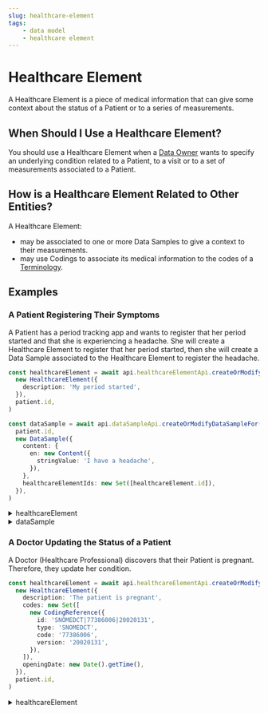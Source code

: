 ```yaml
---
slug: healthcare-element
tags:
    - data model
    - healthcare element
---
```

# Healthcare Element

A Healthcare Element is a piece of medical information that can give some context about the status of a Patient or to a
series of measurements. 

## When Should I Use a Healthcare Element?

You should use a Healthcare Element when a [Data Owner](/sdks/glossary#data-owner) wants to specify an underlying 
condition related to a Patient, to a visit or to a set of measurements associated to a Patient.

## How is a Healthcare Element Related to Other Entities?

A Healthcare Element:
- may be associated to one or more Data Samples to give a context to their measurements.  
- may use Codings to associate its medical information to the codes of a [Terminology](/sdks/glossary#terminologies).

## Examples

### A Patient Registering Their Symptoms

A Patient has a period tracking app and wants to register that her period started and that she is experiencing a headache.
She will create a Healthcare Element to register that her period started, then she will create a Data Sample associated to the Healthcare Element to register the headache.

<!-- file://code-samples/explanation/patient-creates-data-sample/index.mts snippet:patient can create DS and HE-->
```typescript
const healthcareElement = await api.healthcareElementApi.createOrModifyHealthcareElement(
  new HealthcareElement({
    description: 'My period started',
  }),
  patient.id,
)

const dataSample = await api.dataSampleApi.createOrModifyDataSampleFor(
  patient.id,
  new DataSample({
    content: {
      en: new Content({
        stringValue: 'I have a headache',
      }),
    },
    healthcareElementIds: new Set([healthcareElement.id]),
  }),
)
```
<!-- output://code-samples/explanation/patient-creates-data-sample/healthcareElement.txt -->
<details>
<summary>healthcareElement</summary>

```json
{
  "id": "e1b17f65-358e-4c55-8119-59d047a1f396",
  "rev": "1-0b860e3ccce0959eb2ae2db0d51a6310",
  "created": 1688378944382,
  "modified": 1688378944382,
  "author": "9bcfa0be-af9a-4d3e-a3da-321270563e24",
  "responsible": "d8df1f2b-938c-46c0-a85c-015117142cc6",
  "healthcareElementId": "e1b17f65-358e-4c55-8119-59d047a1f396",
  "valueDate": 20230703120904,
  "openingDate": 20230703120904,
  "description": "My period started",
  "identifiers": [],
  "codes": {},
  "labels": {},
  "systemMetaData": {
    "secretForeignKeys": [
      "baa346f5-db86-4317-8115-0f7d2c5b075e"
    ],
    "cryptedForeignKeys": {
      "d8df1f2b-938c-46c0-a85c-015117142cc6": {}
    },
    "delegations": {
      "d8df1f2b-938c-46c0-a85c-015117142cc6": {}
    },
    "encryptionKeys": {
      "d8df1f2b-938c-46c0-a85c-015117142cc6": {}
    },
    "encryptedSelf": "Htq/RR4p5EQaXKuCfk692gBeUb8XniKTuXwOb+c3FOJ5Y+5RmHjYaCRRfayR/k6K"
  }
}
```
</details>

<!-- output://code-samples/explanation/patient-creates-data-sample/dataSample.txt -->
<details>
<summary>dataSample</summary>

```json
{
  "id": "b5c4fa09-e97e-43c8-bdd3-a799ae35ce5b",
  "qualifiedLinks": {},
  "batchId": "72a4f0fd-e1cc-4719-a816-400801e70966",
  "index": 0,
  "valueDate": 20230703120904,
  "openingDate": 20230703120904,
  "created": 1688378944443,
  "modified": 1688378944443,
  "author": "9bcfa0be-af9a-4d3e-a3da-321270563e24",
  "responsible": "d8df1f2b-938c-46c0-a85c-015117142cc6",
  "identifiers": [],
  "healthcareElementIds": {},
  "canvasesIds": {},
  "content": {
    "en": {
      "stringValue": "I have a headache",
      "compoundValue": [],
      "ratio": [],
      "range": []
    }
  },
  "codes": {},
  "labels": {},
  "systemMetaData": {
    "encryptedSelf": "r3a47An2aJrbJWug1hnquOc+TREkF4he9hak5d2OVLw2DA3+CIyX5pVaUbqTKZhK26dg1OqmrwbWgl/zVF95lx3iyshBkhxiCyEjwMC2zoHtZRB2/2C7lhtfdv5y7cHvsYKrIy9BtJNqS1xOaBKvEg==",
    "secretForeignKeys": [
      "baa346f5-db86-4317-8115-0f7d2c5b075e"
    ],
    "cryptedForeignKeys": {
      "d8df1f2b-938c-46c0-a85c-015117142cc6": {}
    },
    "delegations": {
      "d8df1f2b-938c-46c0-a85c-015117142cc6": {}
    },
    "encryptionKeys": {
      "d8df1f2b-938c-46c0-a85c-015117142cc6": {}
    },
    "publicKeysForOaepWithSha256": {}
  }
}
```
</details>

### A Doctor Updating the Status of a Patient

A Doctor (Healthcare Professional) discovers that their Patient is pregnant. Therefore, they update her condition.

<!-- file://code-samples/explanation/doctor-creates-he/index.mts snippet:doctor can create HE-->
```typescript
const healthcareElement = await api.healthcareElementApi.createOrModifyHealthcareElement(
  new HealthcareElement({
    description: 'The patient is pregnant',
    codes: new Set([
      new CodingReference({
        id: 'SNOMEDCT|77386006|20020131',
        type: 'SNOMEDCT',
        code: '77386006',
        version: '20020131',
      }),
    ]),
    openingDate: new Date().getTime(),
  }),
  patient.id,
)
```
<!-- output://code-samples/explanation/doctor-creates-he/healthcareElement.txt -->
<details>
<summary>healthcareElement</summary>

```json
{
  "id": "68a213d2-23b2-4d95-b1df-1de467b403fb",
  "rev": "1-996c06c7fea838b2b47eac0d6843a008",
  "created": 1688378941768,
  "modified": 1688378941768,
  "author": "6a541dfb-40d9-41f5-ba76-e3a5e277813f",
  "responsible": "e2b6e873-035b-4964-885b-5a90e99c43b4",
  "healthcareElementId": "68a213d2-23b2-4d95-b1df-1de467b403fb",
  "valueDate": 20230703120901,
  "openingDate": 1688378941744,
  "description": "The patient is pregnant",
  "identifiers": [],
  "codes": {},
  "labels": {},
  "systemMetaData": {
    "secretForeignKeys": [
      "c52b89c3-d70f-4823-9fd9-a97f946ce1fd"
    ],
    "cryptedForeignKeys": {
      "e2b6e873-035b-4964-885b-5a90e99c43b4": {}
    },
    "delegations": {
      "e2b6e873-035b-4964-885b-5a90e99c43b4": {}
    },
    "encryptionKeys": {
      "e2b6e873-035b-4964-885b-5a90e99c43b4": {}
    },
    "encryptedSelf": "wizUUK7TJRTq7OdWIi4U93InI+ZW/XG+dTtRL/8M9zcg58+bC76VAWO3XHWXzuZB3zO1Ap+QiYdGH0DTLPUU3Q=="
  }
}
```
</details>

